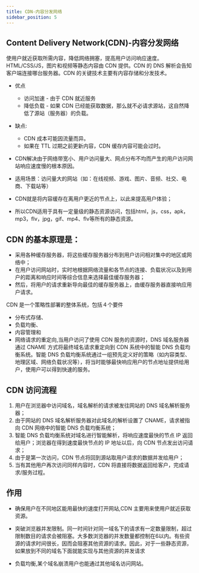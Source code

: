 ```yaml
---
title: CDN-内容分发网络
sidebar_position: 5
---
```


## Content Delivery Network(CDN)-内容分发网络
使用户就近获取所需内容，降低网络拥塞，提高用户访问响应速度。
HTML/CSS/JS，图片和视频等静态内容由 CDN 提供。CDN 的 DNS 解析会告知客户端连接哪台服务器。CDN 的关键技术主要有内容存储和分发技术。
- 优点
  - 访问加速 - 由于 CDN 就近服务
  - 降低负载 - 如果 CDN 已经能获取数据，那么就不必请求源站，这自然降低了源站（服务器）的负载。

- 缺点:
  - CDN 成本可能因流量而异。
  - 如果在 TTL 过期之前更新内容，CDN 缓存内容可能会过时。

* CDN解决由于网络带宽小、用户访问量大、网点分布不均而产生的用户访问网站响应速度慢的根本原因。

* 适用场景：访问量大的网站（如：在线视频、游戏、图片、音频、社交、电商、下载站等）

* CDN就是将内容缓存在离用户更近的节点上，以此来提高用户体验；

* 所以CDN适用于具有一定量级的静态资源访问，包括html，js，css，apk，mp3，flv，jpg，gif、mp4、flv等所有的静态资源。

## CDN 的基本原理是：
- 采用各种缓存服务器，将这些缓存服务器分布到用户访问相对集中的地区或网络中；
- 在用户访问网站时，实时地根据网络流量和各节点的连接、负载状况以及到用户的距离和响应时间等综合信息来选择最佳缓存服务器；
- 然后，将用户的请求重新导向最佳的缓存服务器上，由缓存服务器直接响应用户请求。

CDN 是一个策略性部署的整体系统，包括４个要件
- 分布式存储、
- 负载均衡、
- 内容管理和
- 网络请求的重定向,当用户访问了使用 CDN 服务的资源时，DNS 域名服务器通过 CNAME 方式将最终域名请求重定向到 CDN 系统中的智能 DNS 负载均衡系统。智能 DNS 负载均衡系统通过一组预先定义好的策略（如内容类型、地理区域、网络负载状况等），将当时能够最快响应用户的节点地址提供给用户，使用户可以得到快速的服务。

## CDN 访问流程
1. 用户在浏览器中访问域名，域名解析的请求被发往网站的 DNS 域名解析服务器；
2. 由于网站的 DNS 域名解析服务器对此域名的解析设置了 CNAME，请求被指向 CDN 网络中的智能 DNS 负载均衡系统；
3. 智能 DNS 负载均衡系统对域名进行智能解析，将响应速度最快的节点 IP 返回给用户；浏览器在得到速度最快节点的 IP 地址以后，向 CDN 节点发出访问请求；
4. 由于是第一次访问，CDN 节点将回到源站取用户请求的数据并发给用户；
5. 当有其他用户再次访问同样内容时，CDN 将直接将数据返回给客户，完成请求/服务过程。

## 作用
* 确保用户在不同地区能用最快的速度打开网站,CDN 主要用来使用户就近获取资源。
* 突破浏览器并发限制。同一时间针对同一域名下的请求有一定数量限制，超过限制数目的请求会被阻塞。大多数浏览器的并发数量都控制在6以内。有些资源的请求时间很长，因而会阻塞其他资源的请求。因此，对于一些静态资源，如果放到不同的域名下面就能实现与其他资源的并发请求

* 负载均衡,某个域名崩溃用户也能通过其他域名访问网站。





